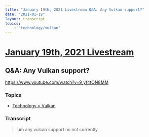```yaml
---
title: "January 19th, 2021 Livestream Q&A: Any Vulkan support?"
date: "2021-01-19"
layout: transcript
topics:
    - "technology/vulkan"
---
```

# [January 19th, 2021 Livestream](../2021-01-19.md)
## Q&A: Any Vulkan support?
https://www.youtube.com/watch?v=9_yf4tON8MM

### Topics
* [Technology > Vulkan](../topics/technology/vulkan.md)

### Transcript

> um any vulcan support no not currently
